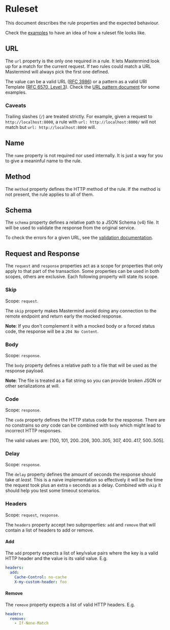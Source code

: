 # Ruleset

This document describes the rule properties and the expected behaviour.

Check the [examples](../examples) to have an idea of how a ruleset file looks
like.


## URL

The `url` property is the only one required in a rule.  It lets Mastermind
look up for a match for the current request.  If two rules could match a URL
Mastermind will always pick the first one defined.

The value can be a valid URL ([RFC 3986](https://tools.ietf.org/html/rfc3986))
or a pattern as a valid URI Template ([RFC 6570, Level 3](https://tools.ietf.org/html/rfc6570)).
Check the [URL pattern document](./url-patterns.md) for some examples.

### Caveats

Trailing slashes (`/`) are treated strictly.  For example, given a request to
`http://localhost:8000`, a rule with `url: http://localhost:8000/` will not
match but `url: http://localhost:8000` will.


## Name

The `name` property is not required nor used internally.  It is just a way for
you to give a meaninful name to the rule.

## Method

The `method` property defines the HTTP method of the rule. If the method is
not present, the rule applies to all of them.


## Schema

The `schema` property defines a relative path to a JSON Schema (v4) file.  It
will be used to validate the response from the original service.

To check the errors for a given URL, see the [validation documentation](./validation.md).


## Request and Response

The `request` and `response` properties act as a scope for properties that only
apply to that part of the transaction.  Some properties can be used in both
scopes, others are exclusive.  Each following property will state its scope.

###  Skip

Scope: `request`.

The `skip` property makes Mastermind avoid doing any connection to the remote
endpoint and return early the mocked response.

**Note**: If you don't complement it with a mocked body or a forced status code,
the response will be a `204 No Content`.

### Body

Scope: `response`.

The `body` property defines a relative path to a file that will be used as the
response payload.

**Note**: The file is treated as a flat string so you can provide broken JSON
or other serializations at will.

### Code

Scope: `response`.

The `code` property defines the HTTP status code for the response.  There are
no constrains so _any_ code can be combined with `body` which might lead to
incorrect HTTP responses.

The valid values are: [100, 101, 200..206, 300..305, 307, 400..417, 500..505].

### Delay

Scope: `response`.

The `delay` property defines the amount of seconds the response should take
_at least_. This is a naive implementation so effectively it will be the time
the request took plus an extra `n` seconds as a delay.  Combined with `skip`
it should help you test some timeout scenarios.

### Headers

Scope: `request`, `response`.

The `headers` property accept two subproperties: `add` and `remove` that will
contain a list of headers to add or remove.

#### Add

The `add` property expects a list of key/value pairs where the key is a valid
HTTP header and the value is its valid value. E.g.

```yaml
headers:
  add:
    Cache-Control: no-cache
    X-my-custom-header: foo
```

#### Remove

The `remove` property expects a list of valid HTTP headers. E.g.

```yaml
headers:
  remove:
    - If-None-Match
```
